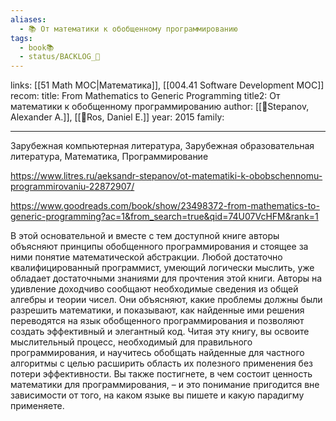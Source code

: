 ```yaml
---
aliases:
  - 📚 От математики к обобщенному программированию
tags:
  - book📚
  - status/BACKLOG_🌰
---
```

links: [[51 Math MOC|Математика]], [[004.41 Software Development MOC]]
recom: 
title: From Mathematics to Generic Programming
title2: От математики к обобщенному программированию
author: [[👤Stepanov, Alexander А.]], [[👤Ros, Daniel E.]]
year: 2015
family:

---

Зарубежная компьютерная литература, Зарубежная образовательная литература, Математика, Программирование

https://www.litres.ru/aeksandr-stepanov/ot-matematiki-k-obobschennomu-programmirovaniu-22872907/

https://www.goodreads.com/book/show/23498372-from-mathematics-to-generic-programming?ac=1&from_search=true&qid=74U07VcHFM&rank=1


В этой основательной и вместе с тем доступной книге авторы объясняют принципы обобщенного программирования и стоящее за ними понятие математической абстракции. Любой достаточно квалифицированный программист, умеющий логически мыслить, уже обладает достаточными знаниями для прочтения этой книги. Авторы на удивление доходчиво сообщают необходимые сведения из общей алгебры и теории чисел. Они объясняют, какие проблемы должны были разрешить математики, и показывают, как найденные ими решения переводятся на язык обобщенного программирования и позволяют создать эффективный и элегантный код. Читая эту книгу, вы освоите мыслительный процесс, необходимый для правильного программирования, и научитесь обобщать найденные для частного алгоритмы с целью расширить область их полезного применения без потери эффективности. Вы также постигнете, в чем состоит ценность математики для программирования, – и это понимание пригодится вне зависимости от того, на каком языке вы пишете и какую парадигму применяете.

